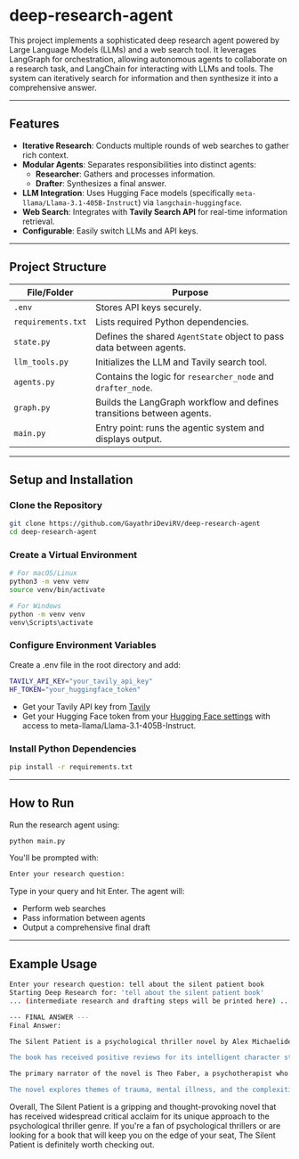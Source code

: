 # deep-research-agent
This project implements a sophisticated deep research agent powered by Large Language Models (LLMs) and a web search tool. It leverages LangGraph for orchestration, allowing autonomous agents to collaborate on a research task, and LangChain for interacting with LLMs and tools. The system can iteratively search for information and then synthesize it into a comprehensive answer.

---

## Features

- **Iterative Research**: Conducts multiple rounds of web searches to gather rich context.
- **Modular Agents**: Separates responsibilities into distinct agents:
  - **Researcher**: Gathers and processes information.
  - **Drafter**: Synthesizes a final answer.
- **LLM Integration**: Uses Hugging Face models (specifically `meta-llama/Llama-3.1-405B-Instruct`) via `langchain-huggingface`.
- **Web Search**: Integrates with **Tavily Search API** for real-time information retrieval.
- **Configurable**: Easily switch LLMs and API keys.

---

## Project Structure

| File/Folder       | Purpose |
|-------------------|---------|
| `.env`            | Stores API keys securely. |
| `requirements.txt`| Lists required Python dependencies. |
| `state.py`        | Defines the shared `AgentState` object to pass data between agents. |
| `llm_tools.py`    | Initializes the LLM and Tavily search tool. |
| `agents.py`       | Contains the logic for `researcher_node` and `drafter_node`. |
| `graph.py`        | Builds the LangGraph workflow and defines transitions between agents. |
| `main.py`         | Entry point: runs the agentic system and displays output. |

---

## Setup and Installation

### Clone the Repository

```bash
git clone https://github.com/GayathriDeviRV/deep-research-agent
cd deep-research-agent
```

### Create a Virtual Environment

```bash
# For macOS/Linux
python3 -m venv venv
source venv/bin/activate

# For Windows
python -m venv venv
venv\Scripts\activate
```

### Configure Environment Variables

Create a .env file in the root directory and add:

```bash
TAVILY_API_KEY="your_tavily_api_key"
HF_TOKEN="your_huggingface_token"
```
- Get your Tavily API key from [Tavily](https://www.tavily.com/)
- Get your Hugging Face token from your [Hugging Face settings](https://huggingface.co/settings/tokens) with access to meta-llama/Llama-3.1-405B-Instruct.

### Install Python Dependencies

```bash
pip install -r requirements.txt
```

---

## How to Run

Run the research agent using:

```bash
python main.py
```

You'll be prompted with:

```bash
Enter your research question:
```
Type in your query and hit Enter. The agent will:
- Perform web searches
- Pass information between agents
- Output a comprehensive final draft

---

## Example Usage
```bash
Enter your research question: tell about the silent patient book
Starting Deep Research for: 'tell about the silent patient book'
... (intermediate research and drafting steps will be printed here) ...

--- FINAL ANSWER ---
Final Answer:

The Silent Patient is a psychological thriller novel by Alex Michaelides that tells the story of Alicia Berenson, a painter who murders her husband of seven years, Gabriel Berenson, and refuses to speak or explain her actions. The novel follows the story of Theo Faber, a psychotherapist who becomes obsessed with uncovering the truth behind Alicia's silence.

The book has received positive reviews for its intelligent character study and masterful plotting. Reviewers have praised the novel's unique approach to the psychological thriller genre, with one reviewer stating that it "forges its own path" in the genre. The book has also been described as a "shocking" and "thought-provoking" read.

The primary narrator of the novel is Theo Faber, a psychotherapist who becomes obsessed with Alicia's case. However, some reviewers have noted that Theo is a faulty character, and that the book portrays him as being good at his job despite his own flaws.

The novel explores themes of trauma, mental illness, and the complexities of human relationships. The author's use of language and plotting has been praised for its ability to keep readers engaged and guessing until the very end.
```

Overall, The Silent Patient is a gripping and thought-provoking novel that has received widespread critical acclaim for its unique approach to the psychological thriller genre. If you're a fan of psychological thrillers or are looking for a book that will keep you on the edge of your seat, The Silent Patient is definitely worth checking out.
